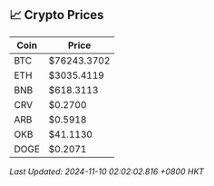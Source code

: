 ## 📈 Crypto Prices

| Coin | Price |
| ---- | ----- |
| BTC | $76243.3702 |
| ETH | $3035.4119 |
| BNB | $618.3113 |
| CRV | $0.2700 |
| ARB | $0.5918 |
| OKB | $41.1130 |
| DOGE | $0.2071 |

_Last Updated: 2024-11-10 02:02:02.816 +0800 HKT_